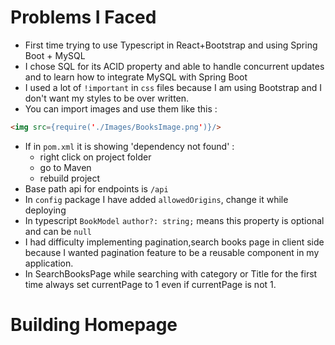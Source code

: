 # Problems I Faced
- First time trying to use Typescript in React+Bootstrap and using Spring Boot + MySQL
- I chose SQL for its ACID property and able to handle concurrent updates and to learn how to integrate MySQL with Spring Boot
- I used a lot of `!important` in `css` files because I am using Bootstrap and I don't want my styles to be over written.
-  You can import images and use them like this : 
```Html
<img src={require('./Images/BooksImage.png')}/>
```

- If  in `pom.xml` it is showing 'dependency not found' :  
	- right click on project folder
	- go to Maven
	- rebuild project
- Base path api for endpoints is `/api`
- In `config` package I have added `allowedOrigins`, change it while deploying
- In typescript `BookModel` `author?: string;` means this property is optional and can be `null`
- I had difficulty implementing pagination,search books page in client side because I wanted pagination feature to be a reusable component in my application. 
- In SearchBooksPage while searching with category or Title for the first time always set currentPage to 1 even if currentPage is not 1.

# Building Homepage
